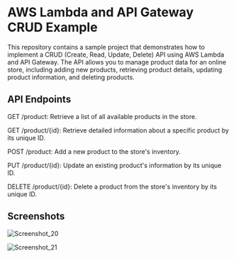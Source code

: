 # AWS Lambda and API Gateway CRUD Example

This repository contains a sample project that demonstrates how to implement a CRUD (Create, Read, Update, Delete) API using AWS Lambda and API Gateway. The API allows you to manage product data for an online store, including adding new products, retrieving product details, updating product information, and deleting products.

## API Endpoints

GET /product: Retrieve a list of all available products in the store.

GET /product/{id}: Retrieve detailed information about a specific product by its unique ID.

POST /product: Add a new product to the store's inventory.

PUT /product/{id}: Update an existing product's information by its unique ID.

DELETE /product/{id}: Delete a product from the store's inventory by its unique ID.

## Screenshots

![Screenshot_20](https://github.com/AdamKowalczuk/aws-lambda-gatewayapi-crud/assets/57939211/17fe7dbf-d0d8-48e5-a667-bac23b08cf91)

![Screenshot_21](https://github.com/AdamKowalczuk/aws-lambda-gatewayapi-crud/assets/57939211/802215df-c10c-44d6-938c-714035a399ff)

